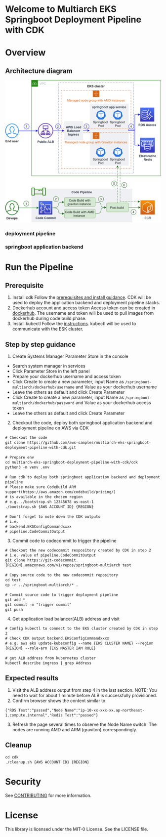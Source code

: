 # Welcome to Multiarch EKS Springboot Deployment Pipeline with CDK 

# Overview

## Architecture diagram
![Architecture](/readme_img/architecture.png)

### deployment pipeline
### springboot application backend

# Run the Pipeline
## Prerequisite
1. Install cdk
Follow the [prerequisites and install guidance](https://docs.aws.amazon.com/cdk/latest/guide/getting_started.html#getting_started_prerequisites). CDK will be used to deploy the application backend and deployment pipeline stacks.
2. Dockerhub account and access token
Access token can be created in [dockerhub](https://hub.docker.com/settings/security). The username and token will be used to pull images from dockerhub during code build phase.
3. Install kubectl
Follow the [instructions](https://kubernetes.io/docs/tasks/tools/install-kubectl/). kubectl will be used to communicate with the ESK cluster.

## Step by step guidance
1. Create Systems Manager Parameter Store in the console
- Search system manager in services
- Click Parameter Store in the left panel
- Prepare your dockerhub username and access token
- Click Create to create a new parameter, input Name as `/springboot-multiarch/dockerhub/username` and Value as your dockerhub username
- Leave the others as default and click Create Parameter
- Click Create to create a new parameter, input Name as `/springboot-multiarch/dockerhub/password` and Value as your dockerhub access token
- Leave the others as default and click Create Parameter


2. Checkout the code, deploy both springboot application backend and deployment pipeline on AWS via CDK
```shell
# Checkout the code
git clone https://github.com/aws-samples/multiarch-eks-springboot-deployment-pipeline-with-cdk.git

# Prepare env
cd multiarch-eks-springboot-deployment-pipeline-with-cdk/cdk
python3 -m venv .env

# Run cdk to deploy both springboot application backend and deployment pipeline
# Please make sure CodeBuild ARM support(https://aws.amazon.com/codebuild/pricing/) 
# is available in the chosen region 
# e.g. ./bootstrap.sh 12345678 us-east-1
./bootstrap.sh {AWS ACCOUNT ID} {REGION}

# Don't forget to note down the CDK outputs
# i.e.
# backend.EKSConfigCommandxxxx
# pipeline.CodeCommitOutput
```

3. Commit code to codecommit to trigger the pipeline
```shell
# Checkout the new codecommit respository created by CDK in step 2
# i.e. value of pipeline.CodeCommitOutput
git clone https://git-codecommit.{REGION}.amazonaws.com/v1/repos/springboot-multiarch test

# Copy source code to the new codecommit repository
cd test
cp -r ../springboot-multiarch/* .

# Commit source code to trigger deployment pipeline
git add *
git commit -m "trigger commit"
git push
```

4. Get application load balancer(ALB) address and visit
```shell
# Config kubectl to connect to the EKS cluster created by CDK in step 2
# Check CDK output backend.EKSConfigCommandxxxx
# e.g. aws eks update-kubeconfig --name {EKS CLUSTER NAME} --region {REGION} --role-arn {EKS MASTER IAM ROLE}

# get ALB address from kubernetes cluster
kubectl describe ingress | grep Address 
```

## Expected results
1. Visit the ALB address output from step 4 in the last section. NOTE: You need to wait for about 1 minute before ALB is successfully provisioned.
2. Confirm browser shows the content similar to:
```
{"RDS Test":"passed","Node Name":"ip-10-xx-xxx-xx.ap-northeast-1.compute.internal","Redis Test":"passed"}
```
3. Refresh the page several times to observe the Node Name switch. The nodes are running AMD and ARM (graviton) correspondingly.

## Cleanup
```shell
cd cdk
./cleanup.sh {AWS ACCOUNT ID} {REGION}
```

# Security

See [CONTRIBUTING](CONTRIBUTING.md#security-issue-notifications) for more information.

# License

This library is licensed under the MIT-0 License. See the LICENSE file.


